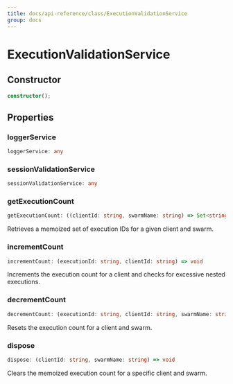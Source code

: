 ```yaml
---
title: docs/api-reference/class/ExecutionValidationService
group: docs
---
```


# ExecutionValidationService

## Constructor

```ts
constructor();
```

## Properties

### loggerService

```ts
loggerService: any
```

### sessionValidationService

```ts
sessionValidationService: any
```

### getExecutionCount

```ts
getExecutionCount: ((clientId: string, swarmName: string) => Set<string>) & IClearableMemoize<string> & IControlMemoize<string, Set<string>>
```

Retrieves a memoized set of execution IDs for a given client and swarm.

### incrementCount

```ts
incrementCount: (executionId: string, clientId: string) => void
```

Increments the execution count for a client and checks for excessive nested executions.

### decrementCount

```ts
decrementCount: (executionId: string, clientId: string, swarmName: string) => void
```

Resets the execution count for a client and swarm.

### dispose

```ts
dispose: (clientId: string, swarmName: string) => void
```

Clears the memoized execution count for a specific client and swarm.
